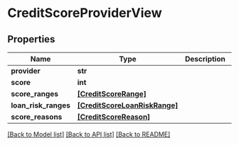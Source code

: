 # CreditScoreProviderView


## Properties
Name | Type | Description | Notes
------------ | ------------- | ------------- | -------------
**provider** | **str** |  | [optional] 
**score** | **int** |  | [optional] 
**score_ranges** | [**[CreditScoreRange]**](CreditScoreRange.md) |  | [optional] 
**loan_risk_ranges** | [**[CreditScoreLoanRiskRange]**](CreditScoreLoanRiskRange.md) |  | [optional] 
**score_reasons** | [**[CreditScoreReason]**](CreditScoreReason.md) |  | [optional] 

[[Back to Model list]](../README.md#documentation-for-models) [[Back to API list]](../README.md#documentation-for-api-endpoints) [[Back to README]](../README.md)


